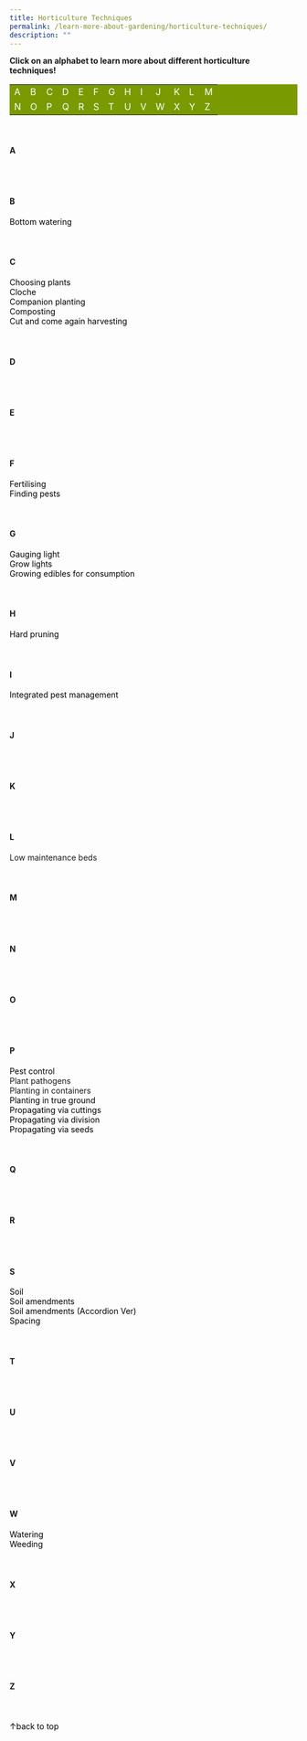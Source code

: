 ```yaml
---
title: Horticulture Techniques
permalink: /learn-more-about-gardening/horticulture-techniques/
description: ""
---
```

<style>
	a:link {
		color: black;
		text-decoration:none;
	}
	
	table a:link {
		color:white;
	}
	
	table {
		background-color: #7a9a01;
	}
</style>

<a id="top"></a>
<strong>Click on an alphabet to learn more about different horticulture techniques!</strong>
<table>
	<tbody>
		<tr>
		<td style="width:0; border-bottom:0px"><a href="#a">A</a></td>
		<td style="width:0; border-bottom:0px"><a href="#b">B</a></td>
		<td style="width:0; border-bottom:0px"><a href="#c">C</a></td>
		<td style="width:0; border-bottom:0px"><a href="#d">D</a></td>
		<td style="width:0; border-bottom:0px"><a href="#e">E</a></td>
		<td style="width:0; border-bottom:0px"><a href="#f">F</a></td>
		<td style="width:0; border-bottom:0px"><a href="#g">G</a></td>
		<td style="width:0; border-bottom:0px"><a href="#h">H</a></td>
		<td style="width:0; border-bottom:0px"><a href="#i">I</a></td>
		<td style="width:0; border-bottom:0px"><a href="#j">J</a></td>
		<td style="width:0; border-bottom:0px"><a href="#k">K</a></td>
		<td style="width:0; border-bottom:0px"><a href="#l">L</a></td>
		<td style="border-bottom:0px"><a href="#m">M</a></td>
	</tr>
		<tr>
		<td style="width:0; border-bottom:0px"><a href="#n">N</a></td>
		<td style="width:0; border-bottom:0px"><a href="#o">O</a></td>
		<td style="width:0; border-bottom:0px"><a href="#p">P</a></td>
		<td style="width:0; border-bottom:0px"><a href="#q">Q</a></td>
		<td style="width:0; border-bottom:0px"><a href="#r">R</a></td>
		<td style="width:0; border-bottom:0px"><a href="#s">S</a></td>
		<td style="width:0; border-bottom:0px"><a href="#t">T</a></td>
		<td style="width:0; border-bottom:0px"><a href="#u">U</a></td>
		<td style="width:0; border-bottom:0px"><a href="#v">V</a></td>
		<td style="width:0; border-bottom:0px"><a href="#w">W</a></td>
		<td style="width:0; border-bottom:0px"><a href="#x">X</a></td>
		<td style="width:0; border-bottom:0px"><a href="#y">Y</a></td>
		<td style="border-bottom:0px"><a href="#z">Z</a></td>
	</tr>
</tbody></table>
<br>

<section>
<h4 id="a">A</h4>
	<br><br>
</section>

<section>
<h4 id="b">B</h4>
	<a href="/page-index/horticulture-techniques/bottom-watering/">Bottom watering</a><br>
	 <br><br>
</section>

<section>
<h4 id="c">C</h4>
<a href="https://staging.dmhtu0pi4p9u7.amplifyapp.com/page-index/horticulture-techniques/choosingplants/">Choosing plants</a>
	<br>
	<a href="/page-index/horticulture-techniques/cloches/">Cloche</a>
	<br>
<a href="/page-index/horticulture-techniques/companionplanting">Companion planting</a>
	<br>
<a href="/page-index/horticulture-techniques/composting/">Composting</a>
	<br>
<a href="/page-index/horticulture-techniques/cut-and-come-again/">Cut and come again harvesting</a><br>
	 <br><br>
</section>

<section>
<h4 id="d">D</h4>
	<br><br>
</section>

<section>
<h4 id="e">E</h4>
	<br><br>
</section>

<section>
<h4 id="f">F</h4>
	<a href="/page-index/horticulture-techniques/fertilising/">Fertilising</a><br>
	<a href="/page-index/horticulture-techniques/finding-pests/">Finding pests</a><br>
	<br><br>
</section>

<section>
<h4 id="g">G</h4>
<a href="https://staging.dmhtu0pi4p9u7.amplifyapp.com/page-index/horticulture-techniques/gauging-light/">Gauging light</a><br>
<a href="https://staging.dmhtu0pi4p9u7.amplifyapp.com/page-index/horticulture-techniques/growlights">Grow lights</a><br>
	<a href="/page-index/horticulture-techniques/harvesting-hygiene/">Growing edibles for consumption</a><br>
<br><br>
</section>

<section>
<h4 id="h">H</h4>
<a href="https://staging.dmhtu0pi4p9u7.amplifyapp.com/page-index/horticulture-techniques/pruning">Hard pruning</a><br>
	<br><br>
</section>

<section>
<h4 id="i">I</h4>
	<a href="/page-index/horticulture-techniques/ipm">Integrated pest management</a><br>
	<br><br>
</section>

<section>
<h4 id="j">J</h4>
	<br><br>
	</section>

<section>
<h4 id="k">K</h4>
<br><br>
</section>

<section>
<h4 id="l">L</h4>
Low maintenance beds<br>
<br><br>
</section>

<section>
<h4 id="m">M</h4>
	<br><br>
</section>

<section>
<h4 id="n">N</h4>
<br><br>
	</section>
	
<section>
<h4 id="o">O</h4>
<br><br>
</section>

<section>
<h4 id="p">P</h4>
	<a href="/page-index/horticulture-techniques/pest-control/">Pest control</a><br>
Plant pathogens<br>
Planting in containers<br>
	<a href="/page-index/horticulture-techniques/true-ground/">Planting in true ground</a><br>
<a href="https://staging.dmhtu0pi4p9u7.amplifyapp.com/page-index/horticulture-techniques/propagatingcuttings">Propagating via cuttings</a><br>
<a href="https://staging.dmhtu0pi4p9u7.amplifyapp.com/page-index/horticulture-techniques/propagatingdivision">Propagating via division</a><br>
<a href="https://staging.dmhtu0pi4p9u7.amplifyapp.com/page-index/horticulture-techniques/propagatingseed">Propagating via seeds</a><br>
<br><br>
</section>

<section>
<h4 id="q">Q</h4>
<br><br>
	</section>
	
<section>
<h4 id="r">R</h4>
	<br><br>
</section>

<section>
<h4 id="s">S</h4>
	<a href="/page-index/horticulture-techniques/soil/">Soil</a><br>
	<a href="/page-index/horticulture-techniques/soil-amendments/">Soil amendments</a><br>
	<a href="/page-index/horticulture-techniques/soil-amendments-2/">Soil amendments (Accordion Ver)</a><br>
	<a href="/page-index/horticulture-techniques/plant-spacing/">Spacing</a><br>
<br><br>
</section>

<section>
<h4 id="t">T</h4>
	<br><br>
</section>

<section>
<h4 id="u">U</h4>
	<br><br>
	</section>

<section>
<h4 id="v">V</h4>
	<br><br>
	</section>
	
<section>
<h4 id="w">W</h4>
	<a href="/page-index/horticulture-techniques/watering/">Watering</a><br>
	<a href="/page-index/horticulture-techniques/weeding/">Weeding</a><br>
	<br><br>
	</section>

<section>
<h4 id="x">X</h4>
	<br><br>
	</section>
	
<section>
<h4 id="y">Y</h4>
	<br><br>
	</section>
	
<section>
<h4 id="z">Z</h4>
	<br><br>
	</section>
	
<div class="float-buttons">
	<div style="position:relative;" class="inner-wrapper-sticky">
  <a style="text-decoration:none" class="float-buttons left" href="#top">↑back to top</a>
	</div>
	</div>
